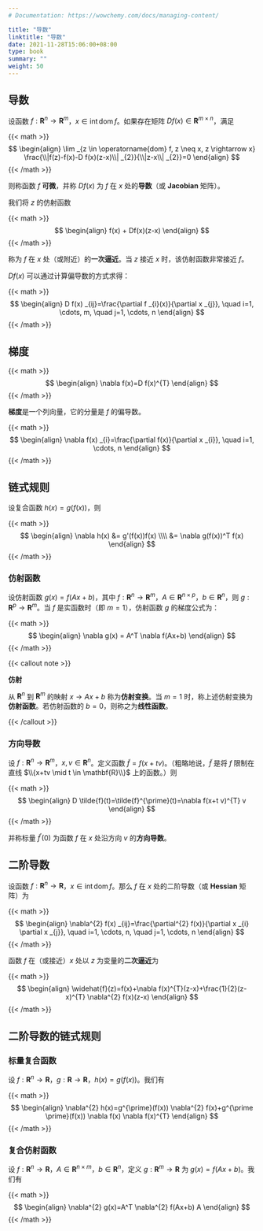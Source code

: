 ```yaml
---
# Documentation: https://wowchemy.com/docs/managing-content/

title: "导数"
linktitle: "导数"
date: 2021-11-28T15:06:00+08:00
type: book
summary: ""
weight: 50
---
```


<!--more-->

## 导数

设函数 $f: \mathbf{R}^{n} \rightarrow \mathbf{R}^{m}$，$x \in \operatorname{int} \operatorname{dom} f$。如果存在矩阵 $Df(x) \in \mathbf{R}^{m \times n}$，满足

{{< math >}}
$$
\begin{align}
\lim _{z \in \operatorname{dom} f, z \neq x, z \rightarrow x} \frac{\\|f(z)-f(x)-D f(x)(z-x)\\| _{2}}{\\|z-x\\| _{2}}=0
\end{align}
$$
{{< /math >}}

则称函数 $f$ **可微**，并称 $Df(x)$ 为 $f$ 在 $x$ 处的**导数**（或 **Jacobian** 矩阵）。

我们将 $z$ 的仿射函数

{{< math >}}
$$
\begin{align}
f(x) + Df(x)(z-x)
\end{align}
$$
{{< /math >}}

称为 $f$ 在 $x$ 处（或附近）的**一次逼近**。当 $z$ 接近 $x$ 时，该仿射函数非常接近 $f$。

$Df(x)$ 可以通过计算偏导数的方式求得：

{{< math >}}
$$
\begin{align}
D f(x) _{ij}=\frac{\partial f _{i}(x)}{\partial x _{j}}, \quad i=1, \cdots, m, \quad j=1, \cdots, n
\end{align}
$$
{{< /math >}}

## 梯度

{{< math >}}
$$
\begin{align}
\nabla f(x)=D f(x)^{T}
\end{align}
$$
{{< /math >}}

**梯度**是一个列向量，它的分量是 $f$ 的偏导数。

{{< math >}}
$$
\begin{align}
\nabla f(x) _{i}=\frac{\partial f(x)}{\partial x _{i}}, \quad i=1, \cdots, n
\end{align}
$$
{{< /math >}}

## 链式规则

设复合函数 $h(x) = g(f(x))$，则

{{< math >}}
$$
\begin{align}
\nabla h(x) &= g'(f(x))f(x) \\\\
&= \nabla g(f(x))^T f(x)
\end{align}
$$
{{< /math >}}

### 仿射函数

设仿射函数 $g(x) = f(Ax+b)$，其中 $f: \mathbf{R}^{n} \rightarrow \mathbf{R}^{m}$，$A \in \mathbf{R}^{n \times p}$，$b \in \mathbf{R}^{n}$，则 $g: \mathbf{R}^{p} \rightarrow \mathbf{R}^{m}$。当 $f$ 是实函数时（即 $m=1$），仿射函数 $g$ 的梯度公式为：

{{< math >}}
$$
\begin{align}
\nabla g(x) = A^T \nabla f(Ax+b)
\end{align}
$$
{{< /math >}}

{{< callout note >}}

**仿射**

从 $\mathbf{R}^{n}$ 到 $\mathbf{R}^{m}$ 的映射 $x \rightarrow Ax+b$ 称为**仿射变换**。当 $m=1$ 时，称上述仿射变换为**仿射函数**。若仿射函数的 $b=0$，则称之为**线性函数**。

{{< /callout >}}

### 方向导数

设 $f: \mathbf{R}^{n} \rightarrow \mathbf{R}^{m}$，$x, v \in \mathbf{R}^{n}$。定义函数 $\tilde{f} = f(x+tv)$。（粗略地说，$\tilde{f}$ 是将 $f$ 限制在直线 $\\{x+tv \mid t \in \mathbf{R}\\}$ 上的函数。）则

{{< math >}}
$$
\begin{align}
D \tilde{f}(t)=\tilde{f}^{\prime}(t)=\nabla f(x+t v)^{T} v
\end{align}
$$
{{< /math >}}

并称标量 $\tilde{f}^{\prime}(0)$ 为函数 $f$ 在 $x$ 处沿方向 $v$ 的**方向导数**。

## 二阶导数

设函数 $f: \mathbf{R}^{n} \rightarrow \mathbf{R}$，$x \in \operatorname{int} \operatorname{dom} f$。那么 $f$ 在 $x$ 处的二阶导数（或 **Hessian** 矩阵）为

{{< math >}}
$$
\begin{align}
\nabla^{2} f(x) _{ij}=\frac{\partial^{2} f(x)}{\partial x _{i} \partial x _{j}}, \quad i=1, \cdots, n, \quad j=1, \cdots, n
\end{align}
$$
{{< /math >}}

函数 $f$ 在（或接近）$x$ 处以 $z$ 为变量的**二次逼近**为

{{< math >}}
$$
\begin{align}
\widehat{f}(z)=f(x)+\nabla f(x)^{T}(z-x)+\frac{1}{2}(z-x)^{T} \nabla^{2} f(x)(z-x)
\end{align}
$$
{{< /math >}}

## 二阶导数的链式规则

### 标量复合函数

设 $f: \mathbf{R}^{n} \rightarrow \mathbf{R}$，$g: \mathbf{R} \rightarrow \mathbf{R}$，$h(x)=g(f(x))$。我们有

{{< math >}}
$$
\begin{align}
\nabla^{2} h(x)=g^{\prime}(f(x)) \nabla^{2} f(x)+g^{\prime \prime}(f(x)) \nabla f(x) \nabla f(x)^{T}
\end{align}
$$
{{< /math >}}

### 复合仿射函数

设 $f: \mathbf{R}^{n} \rightarrow \mathbf{R}$，$A \in \mathbf{R}^{n \times m}$，$b \in \mathbf{R}^{n}$，定义 $g: \mathbf{R}^{m} \rightarrow \mathbf{R}$ 为 $g(x) = f(Ax+b)$。我们有

{{< math >}}
$$
\begin{align}
\nabla^{2} g(x)=A^T \nabla^{2} f(Ax+b) A
\end{align}
$$
{{< /math >}}